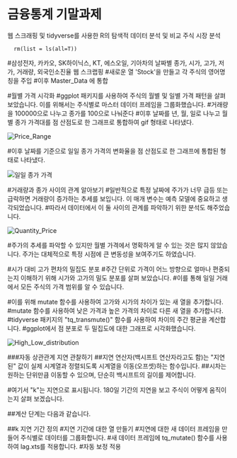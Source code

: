 # 금융통계 기말과제
웹 스크래핑 및 tidyverse를 사용한 R의 탐색적 데이터 분석 및 비교 주식 시장 분석 

      rm(list = ls(all=T))


#삼성전자, 카카오, SK하이닉스, KT, 에스오일, 기아차의 날짜별 종가, 시가, 고가, 저가, 거래량, 외국인소진율 웹 스크랩핑
#새로운 열 'Stock'을 만들고 각 주식의 영어명칭을 주입
#이후 Master_Data 에 통합


#월별 가격 시각화
#ggplot 패키지를 사용하여 주식의 월별 및 일별 가격 패턴을 살펴 보았습니다. 이를 위해서는 주식별로 마스터 데이터 프레임을 그룹화했습니다.
#거래량을 100000으로 나누고 종가를 100으로 나눠준다 
#이후 날짜를 년, 월, 일로 나누고 월별 종가 가격대를 점 산점도로 한 그래프로 통합하여 gif 형태로 나타냈다.

![Price_Range](https://github.com/surlyban/my_repo2/assets/86463268/9f69f065-a180-4b36-9dd0-d6a7f800f6ce)

#이후 날짜를 기준으로 일일 종가 가격의 변화율을 점 산점도로 한 그래프에 통합된 형태로 나타냈다.

![일일 종가 가격](https://github.com/surlyban/my_repo2/assets/86463268/e18b9a5f-d3f4-4ce1-9fd9-2a366e5563c4)


#거래량과 종가 사이의 관계 알아보기
#일반적으로 특정 날짜에 주가가 너무 급등 또는 급락하면 거래량이 증가하는 추세를 보입니다. 이 매개 변수는 예측 모델에 중요하고 생각되었습니다. 
#따라서 데이터에서 이 둘 사이의 관계를 파악하기 위한 분석도 해주었습니다. 

![Quantity_Price](https://github.com/surlyban/my_repo2/assets/86463268/d6af9c68-9ac3-4c8e-9a8b-f63480421c83)

#주가의 추세를 파악할 수 있지만 월별 가격에서 명확하게 알 수 있는 것은 많지 않았습니다. 주가는 대체적으로 특정 시점에 큰 변동성을 보여주기도 하였습니다. 


#시가 대비 고가 편차의 밀집도 분포 
#주간 단위로 가격이 어느 방향으로 얼마나 편중되는지 이해하기 위해 시가와 고가의 밀도 분포를 살펴 보았습니다.
#이를 통해 일일 거래에서 모든 주식의 가격 범위를 알 수 있습니다.

#이를 위해 mutate 함수를 사용하여 고가와 시가의 차이가 있는 새 열을 추가합니다. 
#mutate 함수를 사용하여 낮은 가격과 높은 가격의 차이로 다른 새 열을 추가합니다. 
#tidyverse 패키지의 "tq_transmute()" 함수를 사용하여 차이의 주간 평균을 계산합니다. 
#ggplot에서 점 분포로 두 밀집도에 대한 그래프로 시각화했습니다.

![High_Low_distribution](https://github.com/surlyban/my_repo2/assets/86463268/cc425c88-2058-48e1-b814-0bea51a12901)

###자동 상관관계 지연 관찰하기
##지연 연산자(백시프트 연산자라고도 함)는 "지연된" 값이 실제 시계열과 정렬되도록 시계열을 이동(오프셋)하는 함수입니다. 
##시차는 원하는 단위만큼 이동할 수 있으며, 단순히 백시프트의 길이를 제어합니다.

#여기서 "k"는 지연으로 표시됩니다. 180일 기간의 지연을 보고 주식이 어떻게 움직이는지 살펴 보겠습니다.

##계산 단계는 다음과 같습니다.

##k 지연 기간 정의
#지연 기간에 대한 열 만들기
#지연에 대한 새 데이터 프레임을 만들어 주식별로 데이터를 그룹화합니다.
#새 데이터 프레임에 tq_mutate() 함수를 사용하여 lag.xts를 적용합니다.
#자동 보정 적용
